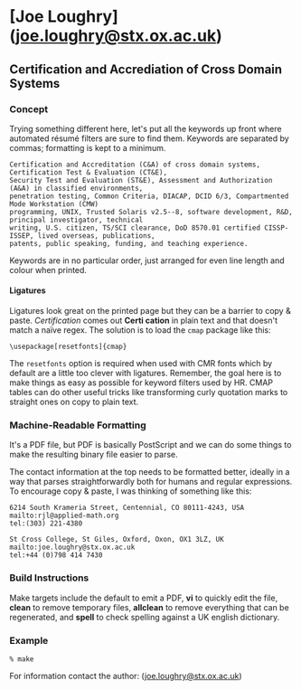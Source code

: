 [Joe Loughry] (joe.loughry@stx.ox.ac.uk)
============

Certification and Accrediation of Cross Domain Systems
------------------------------------------------------

### Concept
Trying something different here, let's put all the keywords up front where automated résumé filters
are sure to find them.  Keywords are separated by commas; formatting is kept to a minimum.

    Certification and Accreditation (C&A) of cross domain systems, Certification Test & Evaluation (CT&E),
    Security Test and Evaluation (ST&E), Assessment and Authorization (A&A) in classified environments,
    penetration testing, Common Criteria, DIACAP, DCID 6/3, Compartmented Mode Workstation (CMW)
    programming, UNIX, Trusted Solaris v2.5--8, software development, R&D, principal investigator, technical
    writing, U.S. citizen, TS/SCI clearance, DoD 8570.01 certified CISSP-ISSEP, lived overseas, publications,
    patents, public speaking, funding, and teaching experience.

Keywords are in no particular order, just arranged for even line length and colour when printed.

#### Ligatures
Ligatures look great on the printed page but they can be a barrier to copy & paste.  *Certification*
comes out **Certi cation** in plain text and that doesn't match a naïve regex.  The solution is to
load the `cmap` package like this:

    \usepackage[resetfonts]{cmap}

The `resetfonts` option is required when used with CMR fonts which by default are a little too
clever with ligatures.  Remember, the goal here is to make things as easy as possible for keyword
filters used by HR.  CMAP tables can do other useful tricks like transforming curly quotation marks
to straight ones on copy to plain text.

### Machine-Readable Formatting
It's a PDF file, but PDF is basically PostScript and we can do some things to make the resulting
binary file easier to parse.

The contact information at the top needs to be formatted better, ideally in a way that parses
straightforwardly both for humans and regular expressions.  To encourage copy & paste, I was thinking
of something like this:

    6214 South Krameria Street, Centennial, CO 80111-4243, USA
    mailto:rjl@applied-math.org
    tel:(303) 221-4380
    
    St Cross College, St Giles, Oxford, Oxon, OX1 3LZ, UK
    mailto:joe.loughry@stx.ox.ac.uk
    tel:+44 (0)798 414 7430

### Build Instructions
Make targets include the default to emit a PDF, **vi** to quickly edit the file, **clean** to remove
temporary files, **allclean** to remove everything that can be regenerated, and **spell** to check
spelling against a UK english dictionary.

### Example
    % make

For information contact the author: (joe.loughry@stx.ox.ac.uk)
